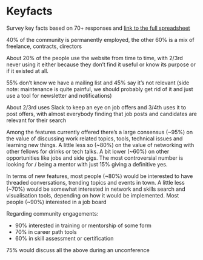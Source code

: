 # Keyfacts

Survey key facts based on 70+ responses and [link to the full spreadsheet](https://docs.google.com/spreadsheets/d/1pINMP4alAoD-1lSzpyDhtG45PuFrzmjnrmRbYsAGZ_Q/edit?usp=sharing)

40% of the community is permanently employed, the other 60% is a mix of freelance, contracts, directors

About 20% of the people use the website from time to time, with 2/3rd never using it either because they don’t find it useful or know its purpose or if it existed at all.

55% don’t know we have a mailing list and 45% say it’s not relevant (side note: maintenance is quite painful, we should probably get rid of it and just use a tool for newsletter and notifications)

About 2/3rd uses Slack to keep an eye on job offers and 3/4th uses it to post offers, with almost everybody finding that job posts and candidates are relevant for their search

Among the features currently offered there’s a large consensus (~95%) on the value of discussing work related topics, tools, technical issues and learning new things. A little less so (~80%) on the value of networking with other fellows for drinks or tech talks. A bit lower (~60%) on other opportunities like jobs and side gigs. The most controversial number is looking for / being a mentor with just 15% giving a definitive yes.

In terms of new features, most people (~80%) would be interested to have threaded conversations, trending topics and events in town. A little less (~70%) would be somewhat interested in network and skills search and visualisation tools, depending on how it would be implemented. Most people (~90%) interested in a job board

Regarding community engagements:

- 90% interested in training or mentorship of some form
- 70% in career path tools
- 60% in skill assessment or certification

75% would discuss all the above during an unconference
